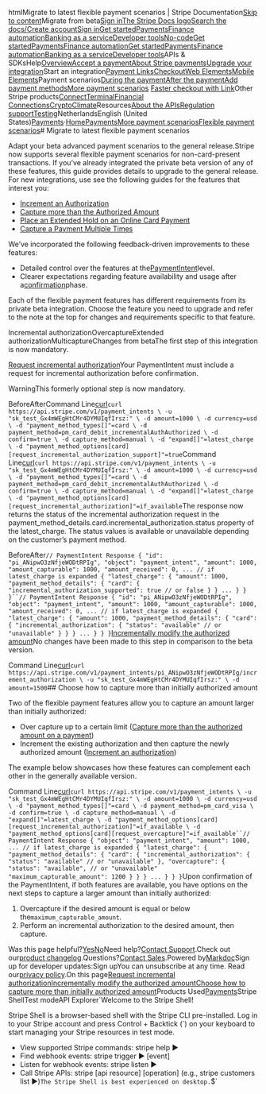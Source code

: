 htmlMigrate to latest flexible payment scenarios | Stripe Documentation[Skip to content](#main-content)Migrate from beta[Sign in](https://dashboard.stripe.com/login?redirect=https%3A%2F%2Fdocs.stripe.com%2Fpayments%2Fflexible-features-migration)[The Stripe Docs logo](/)[Search the docs/](#)[Create account](https://dashboard.stripe.com/register)[Sign in](https://dashboard.stripe.com/login?redirect=https%3A%2F%2Fdocs.stripe.com%2Fpayments%2Fflexible-features-migration)[Get started](/get-started)[Payments](/payments)[Finance automation](/finance-automation)[Banking as a service](/financial-services)[Developer tools](/development)[No-code](/no-code)[Get started](/get-started)[Payments](/payments)[Finance automation](/finance-automation)[](#)[Get started](/get-started)[Payments](/payments)[Finance automation](/finance-automation)[Banking as a service](/financial-services)[Developer tools](/development)[](#)APIs & SDKsHelp[Overview](/docs/payments)[Accept a payment](#)[About Stripe payments](#)[Upgrade your integration](/docs/payments/upgrades)Start an integration[Payment Links](#)[Checkout](#)[Web Elements](#)[Mobile Elements](#)Payment scenarios[During the payment](#)[After the payment](#)[Add payment methods](#)[More payment scenarios](#)
[Faster checkout with Link](#)Other Stripe products[Connect](#)[Terminal](#)[Financial Connections](#)[Crypto](#)[Climate](#)Resources[About the APIs](#)[Regulation support](#)[Testing](/docs/testing)NetherlandsEnglish (United States)[](#)[](#)[Payments](/payments)·[Home](/docs)[Payments](/docs/payments)[More payment scenarios](/docs/payments/more-payment-scenarios)[Flexible payment scenarios](/docs/payments/flexible-payments)# Migrate to latest flexible payment scenarios

Adapt your beta advanced payment scenarios to the general release.Stripe now supports several flexible payment scenarios for non-card-present transactions. If you’ve already integrated the private beta version of any of these features, this guide provides details to upgrade to the general release. For new integrations, use see the following guides for the features that interest you:

- [Increment an Authorization](/payments/incremental-authorization)
- [Capture more than the Authorized Amount](/payments/overcapture)
- [Place an Extended Hold on an Online Card Payment](/payments/extended-authorization)
- [Capture a Payment Multiple Times](/payments/multicapture)

We’ve incorporated the following feedback-driven improvements to these features:

- Detailed control over the features at the[PaymentIntent](/payments/payment-intents)level.
- Clearer expectations regarding feature availability and usage after a[confirmation](/api/payment_intents/confirm)phase.

Each of the flexible payment features has different requirements from its private beta integration. Choose the feature you need to upgrade and refer to the note at the top for changes and requirements specific to that feature.

Incremental authorizationOvercaptureExtended authorizationMulticaptureChanges from betaThe first step of this integration is now mandatory.

[Request incremental authorization](#request-incremental-auth)Your PaymentIntent must include a request for incremental authorization before confirmation.

WarningThis formerly optional step is now mandatory.

BeforeAfterCommand Line[curl](#)`curl https://api.stripe.com/v1/payment_intents \
  -u "sk_test_Gx4mWEgHtCMr4DYMUIqfIrsz:" \
  -d amount=1000 \
  -d currency=usd \
  -d "payment_method_types[]"=card \
  -d payment_method=pm_card_debit_incrementalAuthAuthorized \
  -d confirm=true \
  -d capture_method=manual \
  -d "expand[]"=latest_charge \
  -d "payment_method_options[card][request_incremental_authorization_support]"=true`Command Line[curl](#)`curl https://api.stripe.com/v1/payment_intents \
  -u "sk_test_Gx4mWEgHtCMr4DYMUIqfIrsz:" \
  -d amount=1000 \
  -d currency=usd \
  -d "payment_method_types[]"=card \
  -d payment_method=pm_card_debit_incrementalAuthAuthorized \
  -d confirm=true \
  -d capture_method=manual \
  -d "expand[]"=latest_charge \
  -d "payment_method_options[card][request_incremental_authorization]"=if_available`The response now returns the status of the incremental authorization request in the payment_method_details.card.incremental_authorization.status property of the latest_charge. The status values is available or unavailable depending on the customer’s payment method.

BeforeAfter`// PaymentIntent Response
{
  "id": "pi_ANipwO3zNfjeWODtRPIg",
  "object": "payment_intent",
  "amount": 1000,
  "amount_capturable": 1000,
  "amount_received": 0,
  ...
  // if latest_charge is expanded
  {
    "latest_charge": {
        "amount": 1000,
        "payment_method_details": {
          "card": {
            "incremental_authorization_supported": true // or false
          }
        }
        ...
      }
  }
}``// PaymentIntent Response
{
  "id": "pi_ANipwO3zNfjeWODtRPIg",
  "object": "payment_intent",
  "amount": 1000,
  "amount_capturable": 1000,
  "amount_received": 0,
  ...
  // if latest_charge is expanded
  {
    "latest_charge": {
        "amount": 1000,
        "payment_method_details": {
          "card": {
            "incremental_authorization": {
                "status": "available" // or "unavailable"
            }
          }
        }
        ...
      }
  }
}`[Incrementally modify the authorized amount](#use-incremental-auth)No changes have been made to this step in comparison to the beta version.

Command Line[curl](#)`curl https://api.stripe.com/v1/payment_intents/pi_ANipwO3zNfjeWODtRPIg/increment_authorization \
  -u "sk_test_Gx4mWEgHtCMr4DYMUIqfIrsz:" \
  -d amount=1500`## Choose how to capture more than initially authorized amount

Two of the flexible payment features allow you to capture an amount larger than initially authorized:

- Over capture up to a certain limit ([Capture more than the authorized amount on a payment](/payments/overcapture))
- Increment the existing authorization and then capture the newly authorized amount ([Increment an authorization](/payments/incremental-authorization))

The example below showcases how these features can complement each other in the generally available version.

Command Line[curl](#)`curl https://api.stripe.com/v1/payment_intents \
  -u "sk_test_Gx4mWEgHtCMr4DYMUIqfIrsz:" \
  -d amount=1000 \
  -d currency=usd \
  -d "payment_method_types[]"=card \
  -d payment_method=pm_card_visa \
  -d confirm=true \
  -d capture_method=manual \
  -d "expand[]"=latest_charge \
  -d "payment_method_options[card][request_incremental_authorization]"=if_available \
  -d "payment_method_options[card][request_overcapture]"=if_available``// PaymentIntent Response
{
  "object": "payment_intent",
  "amount": 1000,
  ...
  // if latest_charge is expanded
  {
    "latest_charge": {
      "payment_method_details": {
        "card": {
          "incremental_authorization": {
              "status": "available" // or "unavailable"
          },
          "overcapture": {
              "status": "available", // or "unavailable"
              "maximum_capturable_amount": 1200
          }
        }
      }
      ...
    }
  }
}`Upon confirmation of the PaymentIntent, if both features are available, you have options on the next steps to capture a larger amount than initially authorized:

1. Overcapture if the desired amount is equal or below the`maximum_capturable_amount`.
2. Perform an incremental authorization to the desired amount, then capture.

Was this page helpful?[Yes](#)[No](#)Need help?[Contact Support](https://support.stripe.com/).Check out our[product changelog](https://stripe.com/blog/changelog).Questions?[Contact Sales](https://stripe.com/contact/sales).Powered by[Markdoc](https://markdoc.dev)Sign up for developer updates:Sign upYou can unsubscribe at any time. Read our[privacy policy](https://stripe.com/privacy).On this page[Request incremental authorization](#request-incremental-auth)[Incrementally modify the authorized amount](#use-incremental-auth)[Choose how to capture more than initially authorized amount](#choose-how-to-capture-more-than-initially-authorized-amount)Products Used[Payments](/payments)Stripe ShellTest modeAPI Explorer[](https://stripe.com/docs/stripe-cli#install)`Welcome to the Stripe Shell!

Stripe Shell is a browser-based shell with the Stripe CLI pre-installed. Log in to your
Stripe account and press Control + Backtick (`) on your keyboard to start managing your Stripe
resources in test mode.

- View supported Stripe commands: stripe help ▶️
- Find webhook events: stripe trigger ▶️ [event]
- Listen for webhook events: stripe listen ▶
- Call Stripe APIs: stripe [api resource] [operation] (e.g., stripe customers list ▶️)`The Stripe Shell is best experienced on desktop.`$`